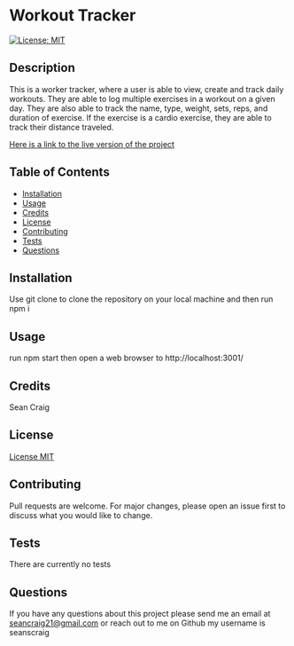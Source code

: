 # Workout Tracker

  [![License: MIT](https://img.shields.io/badge/License-MIT-yellow.svg)](https://opensource.org/licenses/MIT)

  ## Description
  This is a worker tracker, where a user is able to view, create and track daily workouts. They are able to log multiple exercises in a workout on a given day. They are also able to track the name, type, weight, sets, reps, and duration of exercise. If the exercise is a cardio exercise, they are able to track their distance traveled.

  [Here is a link to the live version of the project](https://sean-workout-tracker.herokuapp.com)

  ## Table of Contents
  - [Installation](#installation)
  - [Usage](#usage)
  - [Credits](#credits)
  - [License](#license)
  - [Contributing](#contributing)
  - [Tests](#tests)
  - [Questions](#questions)

  ## Installation 
  Use git clone to clone the repository on your local machine and then run npm i

  ## Usage 
  run npm start then open a web browser to http://localhost:3001/

  ## Credits 
  Sean Craig

  ## License 
  [License MIT](https://opensource.org/licenses/MIT)

  ## Contributing
  Pull requests are welcome. For major changes, please open an issue first to discuss what you would like to change.

  ## Tests
  There are currently no tests

  ## Questions
  If you have any questions about this project please send me an email at seancraig21@gmail.com or reach out to me on Github my username is seanscraig
